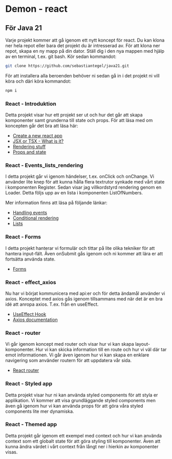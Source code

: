 # Demon - react

## För Java 21

Varje projekt kommer att gå igenom ett nytt koncept för react. Du kan klona ner hela repot eller bara det projekt du är intresserad av.
För att klona ner repot, skapa en ny mapp på din dator. Ställ dig i den nya mappen med hjälp av en terminal, t.ex. git bash. Kör sedan kommandot:

```sh
git clone https://github.com/sebastiantegel/java21.git
```

För att installera alla beroenden behöver ni sedan gå in i det projekt ni vill köra och däri köra kommandot:

```sh
npm i
```

### React - Introduktion

Detta projekt visar hur ett projekt ser ut och hur det går att skapa komponenter samt grunderna till state och props.
För att läsa med om koncepten går det bra att läsa här:

- [Create a new react app](https://reactjs.org/docs/create-a-new-react-app.html)
- [JSX or TSX - What is it?](https://reactjs.org/docs/introducing-jsx.html)
- [Rendering stuff](https://reactjs.org/docs/rendering-elements.html)
- [Props and state](https://reactjs.org/docs/components-and-props.html)

### React - Events_lists_rendering

I detta projekt går vi igenom händelser, t.ex. onClick och onChange. Vi använder lite knep för att kunna hålla flera textrutor synkade med vårt state i komponenten Register.
Sedan visar jag villkordstyrd rendering genom en Loader. Detta följs upp av en lista i komponenten ListOfNumbers.

Mer information finns att läsa på följande länkar:

- [Handling events](https://reactjs.org/docs/handling-events.html)
- [Conditional rendering](https://reactjs.org/docs/conditional-rendering.html)
- [Lists](https://reactjs.org/docs/lists-and-keys.html)

### React - Forms

I detta projekt hanterar vi formulär och tittar på lite olika tekniker för att hantera input-fält. Även onSubmit gås igenom och ni kommer att lära er att fortsätta använda state.

- [Forms](https://reactjs.org/docs/forms.html)

### React - effect_axios

Nu har vi börjat kommunicera med api:er och för detta ändamål använder vi axios. Konceptet med axios gås igenom tillsammans med när det är en bra idé att anropa axios. T.ex. från en useEffect.

- [UseEffect Hook](https://reactjs.org/docs/hooks-effect.html)
- [Axios documentation](https://axios-http.com/docs/intro)

### React - router

Vi går igenom koncept med router och visar hur vi kan skapa layout-komponenter. Hur vi kan skicka information till en route och hur vi väl där tar emot informationen. Vi går även igenom hur vi kan skapa en enklare navigering som använder routern för att uppdatera vår sida.

- [React router](https://reactrouterdotcom.fly.dev/docs/en/v6)

### React - Styled app

Detta projekt visar hur ni kan använda styled components för att styla er applikation. Vi kommer att visa grundläggande styled components men även gå igenom hur vi kan använda props för att göra våra styled components lite mer dynamiska.

### React - Themed app

Detta projekt går igenom ett exempel med context och hur vi kan använda context som ett globalt state för att göra styling till komponenter. Även att kunna ändra värdet i vårt context från långt ner i hierkin av komponenter visas.